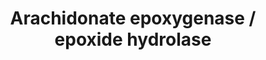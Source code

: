 ---
annotations:
- id: PW:0000147
  parent: classic metabolic pathway
  type: Pathway Ontology
  value: metabolic pathway of secondary metabolites
- id: PW:0000460
  parent: classic metabolic pathway
  type: Pathway Ontology
  value: arachidonic acid metabolic pathway
authors:
- MaintBot
- Egonw
- Mkutmon
- Eweitz
citedin: ''
communities: []
description: The cytochrome P450-dependent formation of polyunsaturated fatty acid
  epoxides is an important biochemical pathway creating mediators of inflammation
  and blood pressure regulation.  Once formed these compounds can be incorperated
  into phospholipid membrance, and released by the action of phospholipase A2.  The
  epoxides of arachidonic acid, i.e. the epoxyeicosatrieneoic acid or EETs, are putative
  endothelial derived hyperpolarization factors which increase the open state probability
  of Ca++ sensitive K+ channels, leading to vasodilation in arteriolar beds.  The
  11(12)-EET in particular appears to have potent functions in vasodilation, and are
  inhibitors of NFKb dependent inflammatory signalling, and PAI-1 activity.  The 5(6)-EET
  appears unique, in that its metabolic transformation through cyclooxygenase activities
  produces potent vasoconstrictors.  With the exception of the 5(6)-EET, these epoxy
  fatty acids are good substrates for the soluble epoxide hydrolase.  Hydrolytic tranformation
  to vicinal diols eliminates vasoactive actions, however these vicinal diols have
  been reported to have other biological activites, including PPAR-alpha activation.  Recent
  development of inhibitors of the soluble epoxide hydrolase are proving to have potent
  anti-inflammatory, anti-hypertensive, and anti-nociceptive properties.  Reports
  of enzyme catalyzed glutathione-conjugates of the epoxy fatty acids have been reported,
  but the activity and relavance of these potential metabolic products are unknown
  to date.
last-edited: 2024-07-17
ndex: null
organisms:
- Bos taurus
redirect_from:
- /index.php/Pathway:WP1000
- /instance/WP1000
- /instance/WP1000_r134190
revision: r134190
schema-jsonld:
- '@context': https://schema.org/
  '@id': https://wikipathways.github.io/pathways/WP1000.html
  '@type': Dataset
  creator:
    '@type': Organization
    name: WikiPathways
  description: The cytochrome P450-dependent formation of polyunsaturated fatty acid
    epoxides is an important biochemical pathway creating mediators of inflammation
    and blood pressure regulation.  Once formed these compounds can be incorperated
    into phospholipid membrance, and released by the action of phospholipase A2.  The
    epoxides of arachidonic acid, i.e. the epoxyeicosatrieneoic acid or EETs, are
    putative endothelial derived hyperpolarization factors which increase the open
    state probability of Ca++ sensitive K+ channels, leading to vasodilation in arteriolar
    beds.  The 11(12)-EET in particular appears to have potent functions in vasodilation,
    and are inhibitors of NFKb dependent inflammatory signalling, and PAI-1 activity.  The
    5(6)-EET appears unique, in that its metabolic transformation through cyclooxygenase
    activities produces potent vasoconstrictors.  With the exception of the 5(6)-EET,
    these epoxy fatty acids are good substrates for the soluble epoxide hydrolase.  Hydrolytic
    tranformation to vicinal diols eliminates vasoactive actions, however these vicinal
    diols have been reported to have other biological activites, including PPAR-alpha
    activation.  Recent development of inhibitors of the soluble epoxide hydrolase
    are proving to have potent anti-inflammatory, anti-hypertensive, and anti-nociceptive
    properties.  Reports of enzyme catalyzed glutathione-conjugates of the epoxy fatty
    acids have been reported, but the activity and relavance of these potential metabolic
    products are unknown to date.
  keywords:
  - 11(12)-EpETrE
  - 11,12-DiHETrE
  - 14(15)-EpETrE
  - 14,15-DiHETrE
  - 5(6)-EpETrE
  - 5,6-DiHETrE
  - 8(9)-EpETrE
  - 8,9-DiHETrE
  - Arachidonic acid
  - COX5A
  - COX8A
  - CYP2C8
  - CYP2C9
  - CYP2J2
  - EPHX2
  - GSTP1
  license: CC0
  name: Arachidonate epoxygenase / epoxide hydrolase
seo: CreativeWork
title: Arachidonate epoxygenase / epoxide hydrolase
wpid: WP1000
---